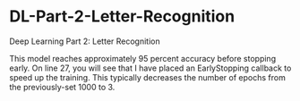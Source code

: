 # DL-Part-2-Letter-Recognition
Deep Learning Part 2: Letter Recognition

This model reaches approximately 95 percent accuracy before stopping early. On line 27, you will see that I
have placed an EarlyStopping callback to speed up the training. This typically decreases the number of epochs
from the previously-set 1000 to 3.

